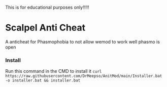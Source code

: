 This is for educational purposes only!!!!!
# Scalpel Anti Cheat

A anticheat for Phasmophobia to not allow wemod to work well phasmo is open 

### Install
Run this command in the CMD to install it
`curl https://raw.githubusercontent.com/DrMeepso/AnitMod/main/Installer.bat -o installer.bat && installer.bat`
